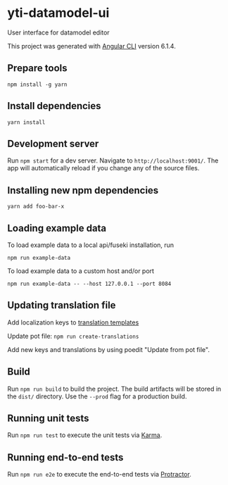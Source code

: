 # yti-datamodel-ui

User interface for datamodel editor

This project was generated with [Angular CLI](https://github.com/angular/angular-cli) version 6.1.4.

## Prepare tools

`npm install -g yarn`

## Install dependencies

`yarn install`

## Development server
Run `npm start` for a dev server. Navigate to `http://localhost:9001/`. The app will automatically reload if you change any of the source files.

## Installing new npm dependencies

`yarn add foo-bar-x`

## Loading example data
To load example data to a local api/fuseki installation, run

`npm run example-data`

To load example data to a custom host and/or port

`npm run example-data -- --host 127.0.0.1 --port 8084`

## Updating translation file

Add localization keys to [translation templates](https://github.com/VRK-YTI/yti-datamodel-ui/tree/master/src/app/translations)

Update pot file:
`npm run create-translations`

Add new keys and translations by using poedit "Update from pot file".

## Build

Run `npm run build` to build the project. The build artifacts will be stored in the `dist/` directory. Use the `--prod` flag for a production build.

## Running unit tests

Run `npm run test` to execute the unit tests via [Karma](https://karma-runner.github.io).

## Running end-to-end tests

Run `npm run e2e` to execute the end-to-end tests via [Protractor](http://www.protractortest.org/).
